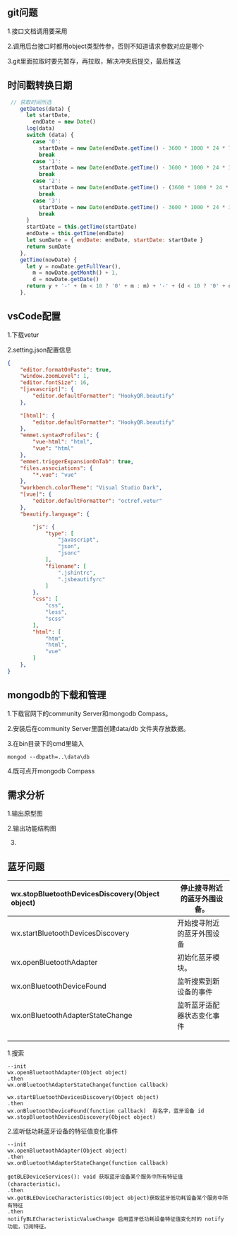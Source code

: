 ## git问题

1.接口文档调用要采用

2.调用后台接口时都用object类型传参，否则不知道请求参数对应是哪个

3.git里面拉取时要先暂存，再拉取，解决冲突后提交，最后推送

## 时间戳转换日期

```js
 // 获取时间所选
    getDates(data) {
      let startDate,
        endDate = new Date()
      log(data)
      switch (data) {
        case '0':
          startDate = new Date(endDate.getTime() - 3600 * 1000 * 24 * 7) //直接用 new Date(时间戳) 格式转化获得当前时间
          break
        case '1':
          startDate = new Date(endDate.getTime() - 3600 * 1000 * 24 * 30)
          break
        case '2':
          startDate = new Date(endDate.getTime() - (3600 * 1000 * 24 * 365) / 2)
          break
        case '3':
          startDate = new Date(endDate.getTime() - 3600 * 1000 * 24 * 365)
          break
      }
      startDate = this.getTime(startDate)
      endDate = this.getTime(endDate)
      let sumDate = { endDate: endDate, startDate: startDate }
      return sumDate
    },
    getTime(nowDate) {
      let y = nowDate.getFullYear(),
        m = nowDate.getMonth() + 1,
        d = nowDate.getDate()
      return y + '-' + (m < 10 ? '0' + m : m) + '-' + (d < 10 ? '0' + d : d)
    },
```

## vsCode配置

1.下载vetur

2.setting.json配置信息

```json
{
    "editor.formatOnPaste": true,
    "window.zoomLevel": 1,
    "editor.fontSize": 16,
    "[javascript]": {
        "editor.defaultFormatter": "HookyQR.beautify"
    },
   
    "[html]": {
        "editor.defaultFormatter": "HookyQR.beautify"
    },
    "emmet.syntaxProfiles": {
        "vue-html": "html",
        "vue": "html"
    },
    "emmet.triggerExpansionOnTab": true,
    "files.associations": {
        "*.vue": "vue"
    },
    "workbench.colorTheme": "Visual Studio Dark",
    "[vue]": {
        "editor.defaultFormatter": "octref.vetur"
    },
    "beautify.language": {

        "js": {
            "type": [
                "javascript",
                "json",
                "jsonc"
            ],
            "filename": [
                ".jshintrc",
                ".jsbeautifyrc"
            ]
        },
        "css": [
            "css",
            "less",
            "scss"
        ],
        "html": [
            "htm",
            "html",
            "vue"
        ]
    },
}
```

## mongodb的下载和管理

1.下载官网下的community Server和mongodb Compass。

2.安装后在community Server里面创建data/db 文件夹存放数据。

3.在bin目录下的cmd里输入

```
mongod --dbpath=..\data\db
```

4.既可点开mongodb Compass

## 需求分析

1.输出原型图

2.输出功能结构图

3.

## 蓝牙问题

| wx.stopBluetoothDevicesDiscovery(Object object) | 停止搜寻附近的蓝牙外围设备。 |
| :---------------------------------------------- | ---------------------------- |
| wx.startBluetoothDevicesDiscovery               | 开始搜寻附近的蓝牙外围设备   |
| wx.openBluetoothAdapter                         | 初始化蓝牙模块。             |
| wx.onBluetoothDeviceFound                       | 监听搜索到新设备的事件       |
| wx.onBluetoothAdapterStateChange                | 监听蓝牙适配器状态变化事件   |
|                                                 |                              |
|                                                 |                              |
|                                                 |                              |

1.搜索

```
--init
wx.openBluetoothAdapter(Object object)
.then
wx.onBluetoothAdapterStateChange(function callback)

wx.startBluetoothDevicesDiscovery(Object object)
.then
wx.onBluetoothDeviceFound(function callback)  存名字，蓝牙设备 id
wx.stopBluetoothDevicesDiscovery(Object object)

```

2.监听低功耗蓝牙设备的特征值变化事件

```
--init
wx.openBluetoothAdapter(Object object)
.then
wx.onBluetoothAdapterStateChange(function callback)

getBLEDeviceServices(): void 获取蓝牙设备某个服务中所有特征值(characteristic)。
.then
wx.getBLEDeviceCharacteristics(Object object)获取蓝牙低功耗设备某个服务中所有特征 
.then
notifyBLECharacteristicValueChange 启用蓝牙低功耗设备特征值变化时的 notify 功能，订阅特征。
```

























